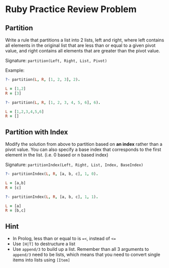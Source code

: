 # Ruby Practice Review Problem

## Partition

Write a rule that partitions a list into 2 lists, left and right, where left contains all elements in the original list that are less than or equal to a given pivot value, and right contains all elements that are greater than the pivot value.

Signature: `partition(Left, Right, List, Pivot)`

Example:

```prolog
?- partition(L, R, [1, 2, 3], 2).

L = [1,2]
R = [3]

?- partition(L, R, [1, 2, 3, 4, 5, 6], 6).

L = [1,2,3,4,5,6]
R = []
```

## Partition with Index

Modify the solution from above to partition based on **an index** rather than a pivot value. You can also specify a base index that corresponds to the first element in the list. (i.e. 0 based or n based index)

Signature: `partitionIndex(Left, Right, List, Index, BaseIndex)`

```prolog
?- partitionIndex(L, R, [a, b, c], 1, 0).

L = [a,b]
R = [c]

?- partitionIndex(L, R, [a, b, c], 1, 1).

L = [a]
R = [b,c]
```

## Hint

* In Prolog, less than or equal to is `=<`, instead of `<=`
* Use `[H|T]` to destructure a list
* Use `append/3` to build up a list. Remember than all 3 arguments to `append/3` need to be lists, which means that you need to convert single items into lists using `[Item]`
